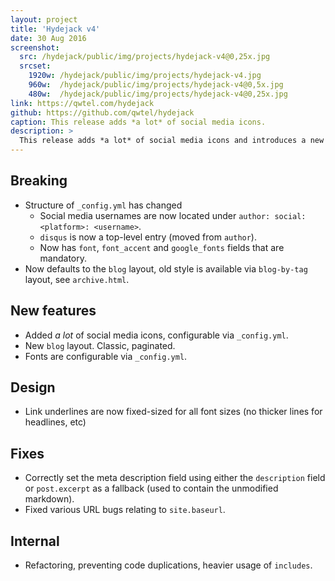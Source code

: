 ```yaml
---
layout: project
title: 'Hydejack v4'
date: 30 Aug 2016
screenshot:
  src: /hydejack/public/img/projects/hydejack-v4@0,25x.jpg
  srcset:
    1920w: /hydejack/public/img/projects/hydejack-v4.jpg
    960w:  /hydejack/public/img/projects/hydejack-v4@0,5x.jpg
    480w:  /hydejack/public/img/projects/hydejack-v4@0,25x.jpg
link: https://qwtel.com/hydejack
github: https://github.com/qwtel/hydejack
caption: This release adds *a lot* of social media icons.
description: >
  This release adds *a lot* of social media icons and introduces a new default layout. It also breaks things, hence a new major release number.
---
```


## Breaking
* Structure of `_config.yml` has changed
  * Social media usernames are now located under `author: social: <platform>: <username>`.
  * `disqus` is now a top-level entry (moved from `author`).
  * Now has `font`, `font_accent` and `google_fonts` fields that are mandatory.
* Now defaults to the `blog` layout, old style is available via `blog-by-tag` layout, see `archive.html`.

## New features
* Added *a lot* of social media icons, configurable via `_config.yml`.
* New `blog` layout. Classic, paginated.
* Fonts are configurable via `_config.yml`.

## Design
* Link underlines are now fixed-sized for all font sizes (no thicker lines for headlines, etc)

## Fixes
* Correctly set the meta description field using either the `description` field or `post.excerpt` as a fallback (used to contain the unmodified markdown).
* Fixed various URL bugs relating to `site.baseurl`.

## Internal
* Refactoring, preventing code duplications, heavier usage of `includes`.
